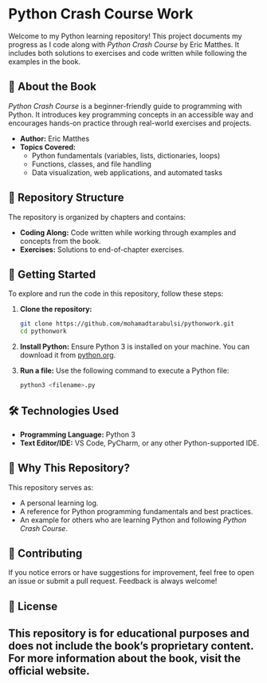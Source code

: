 # Python Crash Course Work

Welcome to my Python learning repository! This project documents my progress as I code along with *Python Crash Course* by Eric Matthes. It includes both solutions to exercises and code written while following the examples in the book.

## 📖 About the Book

*Python Crash Course* is a beginner-friendly guide to programming with Python. It introduces key programming concepts in an accessible way and encourages hands-on practice through real-world exercises and projects.

- **Author:** Eric Matthes
- **Topics Covered:**
  - Python fundamentals (variables, lists, dictionaries, loops)
  - Functions, classes, and file handling
  - Data visualization, web applications, and automated tasks

## 📂 Repository Structure

The repository is organized by chapters and contains:
- **Coding Along:** Code written while working through examples and concepts from the book.
- **Exercises:** Solutions to end-of-chapter exercises.

## 🚀 Getting Started

To explore and run the code in this repository, follow these steps:

1. **Clone the repository:**
   ```bash
   git clone https://github.com/mohamadtarabulsi/pythonwork.git
   cd pythonwork
   ```

2. **Install Python:**
   Ensure Python 3 is installed on your machine. You can download it from [python.org](https://www.python.org/).

3. **Run a file:**
   Use the following command to execute a Python file:
   ```bash
   python3 <filename>.py
   ```

## 🛠️ Technologies Used

- **Programming Language:** Python 3
- **Text Editor/IDE:** VS Code, PyCharm, or any other Python-supported IDE.

## 📝 Why This Repository?

This repository serves as:
- A personal learning log.
- A reference for Python programming fundamentals and best practices.
- An example for others who are learning Python and following *Python Crash Course*.

## 🤝 Contributing

If you notice errors or have suggestions for improvement, feel free to open an issue or submit a pull request. Feedback is always welcome!

## 📜 License

This repository is for educational purposes and does not include the book’s proprietary content. For more information about the book, visit the official website.
---
